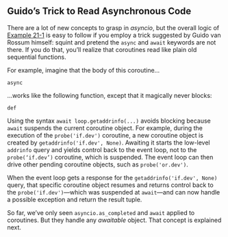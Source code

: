 ## Guido’s Trick to Read Asynchronous Code

There are a lot of new concepts to grasp in _asyncio_, but the overall logic of [Example 21-1](#blogdom_ex) is easy to follow if you employ a trick suggested by Guido van Rossum himself: squint and pretend the `async` and `await` keywords are not there. If you do that, you’ll realize that coroutines read like plain old sequential functions.

For example, imagine that the body of this coroutine…

```
async
```

…works like the following function, except that it magically never blocks:

```
def
```

Using the syntax `await loop.getaddrinfo(...)` avoids blocking because `await` suspends the current coroutine object. For example, during the execution of the `probe('if.dev')` coroutine, a new coroutine object is created by `getaddrinfo('if.dev', None)`. Awaiting it starts the low-level `addrinfo` query and yields control back to the event loop, not to the `probe(‘if.dev’)` coroutine, which is suspended. The event loop can then drive other pending coroutine objects, such as `probe('or.dev')`.

When the event loop gets a response for the `getaddrinfo('if.dev', None)` query, that specific coroutine object resumes and returns control back to the `probe('if.dev')`—which was suspended at `await`—and can now handle a possible exception and return the result tuple.

So far, we’ve only seen `asyncio.as_completed` and `await` applied to coroutines. But they handle any _awaitable_ object. That concept is explained next.